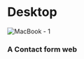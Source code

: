 # Desktop

![MacBook - 1](https://user-images.githubusercontent.com/73085812/108250005-85164780-7134-11eb-978f-d4aec18146f4.png)

### A Contact form web 
